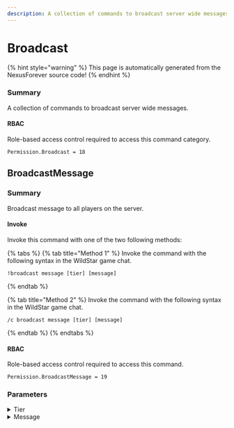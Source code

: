 ```yaml
---
description: A collection of commands to broadcast server wide messages.
---
```


# Broadcast

{% hint style="warning" %}
This page is automatically generated from the NexusForever source code!
{% endhint %}

### Summary

A collection of commands to broadcast server wide messages.

#### RBAC

Role-based access control required to access this command category.

```
Permission.Broadcast = 18
```

## BroadcastMessage

### Summary

Broadcast message to all players on the server.

#### Invoke

Invoke this command with one of the two following methods:

{% tabs %}
{% tab title="Method 1" %}
Invoke the command with the following syntax in the WildStar game chat.

```
!broadcast message [tier] [message]
```
{% endtab %}

{% tab title="Method 2" %}
Invoke the command with the following syntax in the WildStar game chat.

```
/c broadcast message [tier] [message]
```
{% endtab %}
{% endtabs %}

#### RBAC

Role-based access control required to access this command.

```
Permission.BroadcastMessage = 19
```

### Parameters

<details>

<summary>Tier</summary>

#### Summary

Tier of the message being broadcast.

#### Optional

No

</details>

<details>

<summary>Message</summary>

#### Summary

Message to broadcast.

#### Optional

No

</details>

